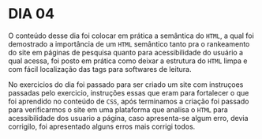 # DIA 04

O conteúdo desse dia foi colocar em prática a semântica do `HTML`, a qual foi demostrado a importância de um `HTML` semântico tanto pra o rankeamento do site em páginas de pesquisa quanto para acessibilidade do usuário a qual acessa, foi posto em prática como deixar a estrutura do `HTML` limpa e com fácil localização das tags para softwares de leitura.

No exercicios do dia foi passado para ser criado um site com instruçoes passadas pelo exercicio, instruções essas que eram para fortalecer o que foi aprendido no conteúdo de `CSS`, após terminamos a criação foi passado para verificarmos o site em uma plataforma que analisa o `HTML` para acessibilidade dos usuario a página, caso apresenta-se algum erro, devia corrigilo, foi apresentado alguns erros mais corrigi todos.